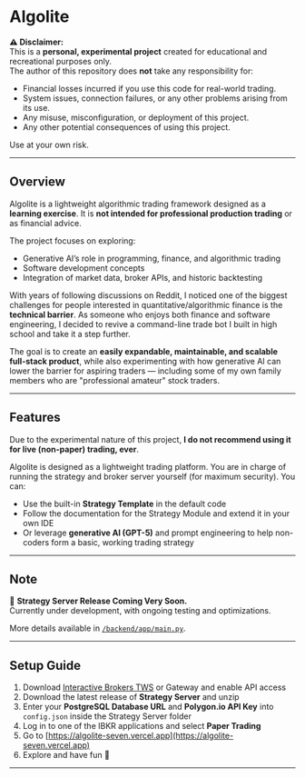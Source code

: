 # Algolite

**⚠️ Disclaimer:**  
This is a **personal, experimental project** created for educational and recreational purposes only.  
The author of this repository does **not** take any responsibility for:  
- Financial losses incurred if you use this code for real-world trading.  
- System issues, connection failures, or any other problems arising from its use.  
- Any misuse, misconfiguration, or deployment of this project.  
- Any other potential consequences of using this project.  

Use at your own risk.  

---

## Overview

Algolite is a lightweight algorithmic trading framework designed as a **learning exercise**. It is **not intended for professional production trading** or as financial advice.  

The project focuses on exploring:  
- Generative AI’s role in programming, finance, and algorithmic trading  
- Software development concepts  
- Integration of market data, broker APIs, and historic backtesting  

With years of following discussions on Reddit, I noticed one of the biggest challenges for people interested in quantitative/algorithmic finance is the **technical barrier**. As someone who enjoys both finance and software engineering, I decided to revive a command-line trade bot I built in high school and take it a step further.  

The goal is to create an **easily expandable, maintainable, and scalable full-stack product**, while also experimenting with how generative AI can lower the barrier for aspiring traders — including some of my own family members who are "professional amateur" stock traders.

---

## Features

Due to the experimental nature of this project, **I do not recommend using it for live (non-paper) trading, ever**.  

Algolite is designed as a lightweight trading platform. You are in charge of running the strategy and broker server yourself (for maximum security). You can:  
- Use the built-in **Strategy Template** in the default code  
- Follow the documentation for the Strategy Module and extend it in your own IDE  
- Or leverage **generative AI (GPT-5)** and prompt engineering to help non-coders form a basic, working trading strategy  

---

## Note

🚀 **Strategy Server Release Coming Very Soon.**  
Currently under development, with ongoing testing and optimizations.  

More details available in [`/backend/app/main.py`](./backend/app/main.py).  

---

## Setup Guide

1. Download [Interactive Brokers TWS](https://www.interactivebrokers.com/en/trading/ib-api.php) or Gateway and enable API access  
2. Download the latest release of **Strategy Server** and unzip  
3. Enter your **PostgreSQL Database URL** and **Polygon.io API Key** into `config.json` inside the Strategy Server folder  
4. Log in to one of the IBKR applications and select **Paper Trading**  
5. Go to [https://algolite-seven.vercel.app](https://algolite-seven.vercel.app)  
6. Explore and have fun 🚀  

---
